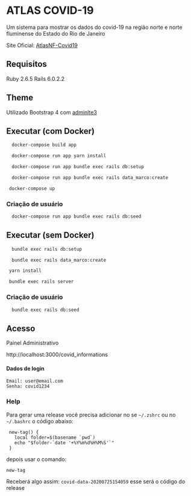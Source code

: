 # ATLAS COVID-19
Um sistema para mostrar os dados do covid-19 na região norte e norte fluminense do Estado do Rio de Janeiro

Site Oficial: [AtlasNF-Covid19](http://atlasnf-covid19.com.br)

## Requisitos

 Ruby 2.6.5
 Rails 6.0.2.2

## Theme

Utilizado Bootstrap 4 com [adminlte3](http://adminlte.io)


## Executar (com Docker)

  ```bash
    docker-compose build app
  ```

  ```bash
    docker-compose run app yarn install
  ```

  ```bash
    docker-compose run app bundle exec rails db:setup
  ```

  ```bash
    docker-compose run app bundle exec rails data_marco:create
  ```

  ```bash
   docker-compose up
  ```

### Criação de usuário

  ```bash
    docker-compose run app bundle exec rails db:seed
  ```

## Executar (sem Docker)

  ```bash
    bundle exec rails db:setup
  ```

  ```bash
    bundle exec rails data_marco:create
  ```

  ```bash
   yarn install
  ```  

  ```bash
   bundle exec rails server
  ```

### Criação de usuário

  ```bash
    bundle exec rails db:seed
  ```

## Acesso

  Painel Administrativo

 http://localhost:3000/covid_informations

#### Dados de login
```
Email: user@email.com
Senha: covid1234
```

### Help

Para gerar uma release você precisa adicionar no se `~/.zshrc` ou no `~/.bashrc` o código abaixo:
```
 new-tag() {
   local folder=$(basename `pwd`)
   echo "$folder-`date '+%Y%m%d%H%M%S'`"
 }
```

depois usar o comando:

```
new-tag
```
Receberá algo assim: `covid-data-20200725154059` esse será o código do release

